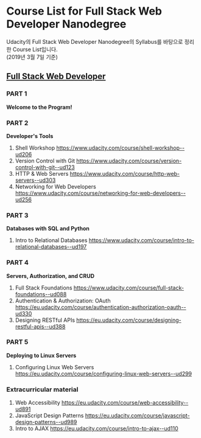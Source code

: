 # Course List for Full Stack Web Developer Nanodegree

Udacity의 Full Stack Web Developer Nanodegree의 Syllabus를 바탕으로 정리한 Course List입니다.   
(2019년 3월 7일 기준)


## [Full Stack Web Developer](https://in.udacity.com/course/full-stack-web-developer-nanodegree--nd004)

### PART 1
**Welcome to the Program!**


### PART 2
**Developer's Tools**

1. Shell Workshop  https://www.udacity.com/course/shell-workshop--ud206  
2. Version Control with Git https://www.udacity.com/course/version-control-with-git--ud123  
3. HTTP & Web Servers  https://www.udacity.com/course/http-web-servers--ud303  
4. Networking for Web Developers  https://www.udacity.com/course/networking-for-web-developers--ud256  


### PART 3
**Databases with SQL and Python**

1. Intro to Relational Databases https://www.udacity.com/course/intro-to-relational-databases--ud197  


### PART 4
**Servers, Authorization, and CRUD**

1. Full Stack Foundations  https://www.udacity.com/course/full-stack-foundations--ud088  
2. Authentication & Authorization: OAuth https://eu.udacity.com/course/authentication-authorization-oauth--ud330  
3. Designing RESTful APIs  https://eu.udacity.com/course/designing-restful-apis--ud388  


### PART 5
**Deploying to Linux Servers**

1. Configuring Linux Web Servers  https://eu.udacity.com/course/configuring-linux-web-servers--ud299  


### Extracurricular material

1. Web Accessibility  https://eu.udacity.com/course/web-accessibility--ud891  
2. JavaScript Design Patterns https://eu.udacity.com/course/javascript-design-patterns--ud989  
3. Intro to AJAX  https://eu.udacity.com/course/intro-to-ajax--ud110  
